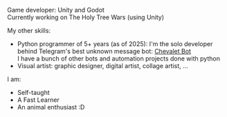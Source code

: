 Game developer: Unity and Godot  
Currently working on The Holy Tree Wars (using Unity)

My other skills:
- Python programmer of 5+ years (as of 2025): I'm the solo developer behind Telegram's best unknown message bot: [Chevalet Bot](https://t.me/Chevalet_bot)  
    I have a bunch of other bots and automation projects done with python
- Visual artist: graphic designer, digital artist, collage artist, ...

I am:
- Self-taught
- A Fast Learner
- An animal enthusiast :D
